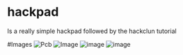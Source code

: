 # hackpad
Is a really simple hackpad followed by the hackclun tutorial

#Images
![Pcb](https://github.com/user-attachments/assets/99a5c8da-9594-4c54-9c17-bb7b2e1d512f)
![Image](https://github.com/user-attachments/assets/310b4f3e-11f2-427f-a83c-7f286dee10e0)
![image](https://github.com/user-attachments/assets/d6485d8b-553f-4241-9b6f-a32fe12bee50)
![image](https://github.com/user-attachments/assets/4d4d507a-732b-43bc-98b7-922fdb8874f6)


